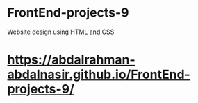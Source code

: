 # FrontEnd-projects-9
Website design using HTML and CSS

# https://abdalrahman-abdalnasir.github.io/FrontEnd-projects-9/
